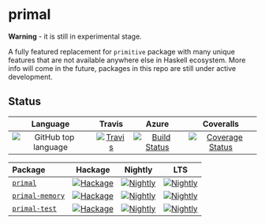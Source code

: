 # primal

**Warning** - it is still in experimental stage.

A fully featured replacement for `primitive` package with many unique features that are
not available anywhere else in Haskell ecosystem. More info will come in the future,
packages in this repo are still under active development.


## Status

| Language | Travis | Azure | Coveralls |
|:--------:|:------:|:--------:|:---------:|
| ![GitHub top language](https://img.shields.io/github/languages/top/lehins/primal.svg) | [![Travis](https://img.shields.io/travis/lehins/primal/master.svg?label=Linux%20%26%20OS%20X)](https://travis-ci.org/lehins/primal) | [![Build Status](https://dev.azure.com/kuleshevich/primal/_apis/build/status/lehins.primal?branchName=master)](https://dev.azure.com/kuleshevich/primal/_build?branchName=master) | [![Coverage Status](https://coveralls.io/repos/github/lehins/primal/badge.svg?branch=master)](https://coveralls.io/github/lehins/primal?branch=master)

|      Package       | Hackage | Nightly | LTS |
|:-------------------|:-------:|:-------:|:---:|
|  [`primal`](https://github.com/lehins/primal/tree/master/primal)|                                       [![Hackage](https://img.shields.io/hackage/v/primal.svg)](https://hackage.haskell.org/package/primal)|                                                                                                        [![Nightly](https://www.stackage.org/package/primal/badge/nightly)](https://www.stackage.org/nightly/package/primal)|                                                                                         [![Nightly](https://www.stackage.org/package/primal/badge/lts)](https://www.stackage.org/lts/package/primal)|
|  [`primal-memory`](https://github.com/lehins/primal/tree/master/primal-memory)|                                       [![Hackage](https://img.shields.io/hackage/v/primal.svg)](https://hackage.haskell.org/package/primal-memory)|                                                                                                        [![Nightly](https://www.stackage.org/package/primal-memory/badge/nightly)](https://www.stackage.org/nightly/package/primal-memory)|                                                                                         [![Nightly](https://www.stackage.org/package/primal-memory/badge/lts)](https://www.stackage.org/lts/package/primal-memory)|
|  [`primal-test`](https://github.com/lehins/primal/tree/master/primal-test)|                            [![Hackage](https://img.shields.io/hackage/v/primal-test.svg)](https://hackage.haskell.org/package/primal-test)|                                                                                              [![Nightly](https://www.stackage.org/package/primal-test/badge/nightly)](https://www.stackage.org/nightly/package/primal-test)|                                                                               [![Nightly](https://www.stackage.org/package/primal-test/badge/lts)](https://www.stackage.org/lts/package/primal-test)|
